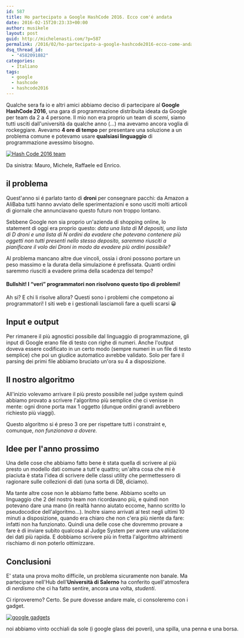 ```yaml
---
id: 587
title: Ho partecipato a Google HashCode 2016. Ecco com'é andata
date: 2016-02-15T20:23:33+00:00
author: musikele
layout: post
guid: http://michelenasti.com/?p=587
permalink: /2016/02/ho-partecipato-a-google-hashcode2016-ecco-come-andata/
dsq_thread_id:
  - "4582091882"
categories:
  - Italiano
tags:
  - google
  - hashcode
  - hashcode2016
---
```

Qualche sera fa io e altri amici abbiamo deciso di partecipare al **Google HashCode 2016**, una gara di programmazione distribuita ideata da Google per team da 2 a 4 persone. Il mio non era proprio un team di _scemi_, siamo tutti usciti dall'università da qualche anno (...) ma avevamo ancora voglia di rockeggiare. Avevamo **4 ore di tempo** per presentare una soluzione a un problema comune e potevamo usare **qualsiasi linguaggio** di programmazione avessimo bisogno.

<div id="attachment_589" style="width: 710px" class="wp-caption aligncenter">
  <a href="https://i2.wp.com/michelenasti.com/wp-content/uploads/2016/02/2016-02-11-19.47.12.jpg" rel="attachment wp-att-589"><img class="wp-image-589 size-large" src="https://i1.wp.com/michelenasti.com/wp-content/uploads/2016/02/2016-02-11-19.47.12-1024x768.jpg?fit=700%2C525" alt="Hash Code 2016 team " srcset="https://i2.wp.com/michelenasti.com/wp-content/uploads/2016/02/2016-02-11-19.47.12.jpg?resize=1024%2C768 1024w, https://i2.wp.com/michelenasti.com/wp-content/uploads/2016/02/2016-02-11-19.47.12.jpg?resize=300%2C225 300w, https://i2.wp.com/michelenasti.com/wp-content/uploads/2016/02/2016-02-11-19.47.12.jpg?resize=768%2C576 768w, https://i2.wp.com/michelenasti.com/wp-content/uploads/2016/02/2016-02-11-19.47.12.jpg?resize=700%2C525 700w, https://i2.wp.com/michelenasti.com/wp-content/uploads/2016/02/2016-02-11-19.47.12.jpg?w=1840 1840w" sizes="(max-width: 700px) 100vw, 700px" data-recalc-dims="1" /></a>
  
  <p class="wp-caption-text">
    Da sinistra: Mauro, Michele, Raffaele ed Enrico.
  </p>
</div>

## il problema

Quest'anno si é parlato tanto di **droni** per consegnare pacchi: da Amazon a AliBaba tutti hanno avviato delle sperimentazioni e sono usciti molti articoli di giornale che annunciavano questo futuro non troppo lontano.

Sebbene Google non sia proprio un'azienda di shopping online, lo statement di oggi era proprio questo: _data una lista di M depositi, una lista di D droni e una lista di N ordini da evadere che potevano contenere più oggetti non tutti presenti nello stesso deposito, saremmo riusciti a pianificare il volo dei Droni in modo da evadere più ordini possibile?_ 

Al problema mancano altre due vincoli, ossia i droni possono portare un peso massimo e la durata della simulazione é prefissata. Quanti ordini saremmo riusciti a evadere prima della scadenza del tempo?

#### Bullshit! I &#8220;veri&#8221; programmatori non risolvono questo tipo di problemi!

Ah si? E chi li risolve allora? Questi sono i problemi che competono ai programmatori! I siti web e i gestionali lasciamoli fare a quelli scarsi 😀

## Input e output

Per rimanere il più agnostici possibile dal linguaggio di programmazione, gli input di Google erano file di testo con righe di numeri. Anche l'output doveva essere codificato in un certo modo (sempre numeri in un file di testo semplice) che poi un giudice automatico avrebbe validato. Solo per fare il parsing dei primi file abbiamo bruciato un'ora su 4 a disposizione.

## Il nostro algoritmo

All'inizio volevamo arrivare il più presto possibile nel judge system quindi abbiamo provato a scrivere l'algoritmo più semplice che ci venisse in mente: ogni drone porta max 1 oggetto (dunque ordini grandi avrebbero richiesto più viaggi).
  
Questo algoritmo si é preso 3 ore per rispettare tutti i constraint e, comunque, _non funzionava a dovere._

## Idee per l'anno prossimo

Una delle cose che abbiamo fatto bene è stata quella di scrivere al più presto un modello dati comune a tutt'e quattro; un'altra cosa che mi è piaciuta è stata l'idea di scrivere delle classi utility che permettessero di ragionare sulle collezioni di dati (una sorta di DB, diciamo).

Ma tante altre cose non le abbiamo fatte bene. Abbiamo scelto un linguaggio che 2 del nostro team non ricordavano più, e quindi non potevano dare una mano (in realtà hanno aiutato eccome, hanno scritto lo pseudocodice dell'algoritmo...). Inoltre siamo arrivati al test negli ultimi 10 minuti a disposizione, quando era chiaro che non c'era più niente da fare: infatti non ha funzionato. Quindi una delle cose che dovremmo provare a fare è di inviare subito qualcosa al Judge System per avere una validazione dei dati più rapida. E dobbiamo scrivere più in fretta l'algoritmo altrimenti rischiamo di non poterlo ottimizzare.

## Conclusioni

E' stata una prova molto difficile, un problema sicuramente non banale. Ma partecipare nell'Hub dell'**Università di Salerno** ha conferito quell'atmosfera di _nerdismo_ che ci ha fatto sentire, ancora una volta, _studenti_.

Ci riproveremo? Certo. Se pure dovesse andare male, ci consoleremo con i gadget.

<div id="attachment_590" style="width: 710px" class="wp-caption aligncenter">
  <a href="https://i2.wp.com/michelenasti.com/wp-content/uploads/2016/02/2016-02-11-18.31.36.jpg" rel="attachment wp-att-590"><img class="wp-image-590 size-large" src="https://i2.wp.com/michelenasti.com/wp-content/uploads/2016/02/2016-02-11-18.31.36-1024x768.jpg?fit=700%2C525" alt="google gadgets " srcset="https://i2.wp.com/michelenasti.com/wp-content/uploads/2016/02/2016-02-11-18.31.36.jpg?resize=1024%2C768 1024w, https://i2.wp.com/michelenasti.com/wp-content/uploads/2016/02/2016-02-11-18.31.36.jpg?resize=300%2C225 300w, https://i2.wp.com/michelenasti.com/wp-content/uploads/2016/02/2016-02-11-18.31.36.jpg?resize=768%2C576 768w, https://i2.wp.com/michelenasti.com/wp-content/uploads/2016/02/2016-02-11-18.31.36.jpg?resize=700%2C525 700w, https://i2.wp.com/michelenasti.com/wp-content/uploads/2016/02/2016-02-11-18.31.36.jpg?w=1840 1840w, https://i2.wp.com/michelenasti.com/wp-content/uploads/2016/02/2016-02-11-18.31.36.jpg?w=2760 2760w" sizes="(max-width: 700px) 100vw, 700px" data-recalc-dims="1" /></a>
  
  <p class="wp-caption-text">
    noi abbiamo vinto occhiali da sole (i google glass dei poveri), una spilla, una penna e una borsa.
  </p>
</div>